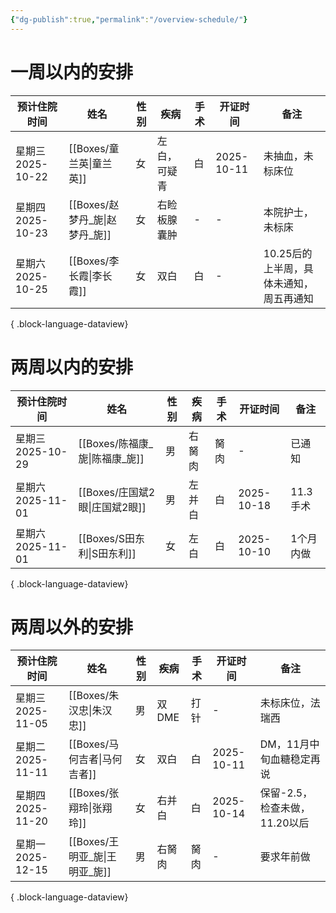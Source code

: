 ```yaml
---
{"dg-publish":true,"permalink":"/overview-schedule/"}
---
```


# 一周以内的安排
| 预计住院时间         | 姓名                        | 性别 | 疾病     | 手术 | 开证时间       | 备注                     |
| -------------- | ------------------------- | -- | ------ | -- | ---------- | ---------------------- |
| 星期三 2025-10-22 | [[Boxes/童兰英\|童兰英]]     | 女  | 左白，可疑青 | 白  | 2025-10-11 | 未抽血，未标床位               |
| 星期四 2025-10-23 | [[Boxes/赵梦丹_旎\|赵梦丹_旎]] | 女  | 右睑板腺囊肿 | \- | \-         | 本院护士，未标床               |
| 星期六 2025-10-25 | [[Boxes/李长霞\|李长霞]]     | 女  | 双白     | 白  | \-         | 10.25后的上半周，具体未通知，周五再通知 |

{ .block-language-dataview}


# 两周以内的安排
| 预计住院时间         | 姓名                        | 性别 | 疾病  | 手术 | 开证时间       | 备注     |
| -------------- | ------------------------- | -- | --- | -- | ---------- | ------ |
| 星期三 2025-10-29 | [[Boxes/陈福康_旎\|陈福康_旎]] | 男  | 右胬肉 | 胬肉 | \-         | 已通知    |
| 星期六 2025-11-01 | [[Boxes/庄国斌2眼\|庄国斌2眼]] | 男  | 左并白 | 白  | 2025-10-18 | 11.3手术 |
| 星期六 2025-11-01 | [[Boxes/S田东利\|S田东利]]   | 女  | 左白  | 白  | 2025-10-10 | 1个月内做  |

{ .block-language-dataview}

# 两周以外的安排
| 预计住院时间         | 姓名                        | 性别 | 疾病   | 手术 | 开证时间       | 备注                  |
| -------------- | ------------------------- | -- | ---- | -- | ---------- | ------------------- |
| 星期三 2025-11-05 | [[Boxes/朱汉忠\|朱汉忠]]     | 男  | 双DME | 打针 | \-         | 未标床位，法瑞西            |
| 星期二 2025-11-11 | [[Boxes/马何吉者\|马何吉者]]   | 女  | 双白   | 白  | 2025-10-11 | DM，11月中旬血糖稳定再说      |
| 星期四 2025-11-20 | [[Boxes/张翔玲\|张翔玲]]     | 女  | 右并白  | 白  | 2025-10-14 | 保留-2.5，检查未做，11.20以后 |
| 星期一 2025-12-15 | [[Boxes/王明亚_旎\|王明亚_旎]] | 男  | 右胬肉  | 胬肉 | \-         | 要求年前做               |

{ .block-language-dataview}

